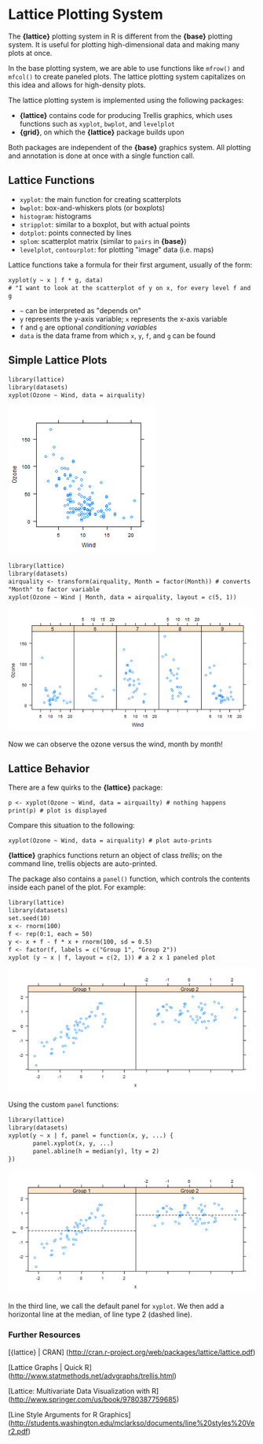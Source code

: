 Lattice Plotting System
=======================
The **{lattice}** plotting system in R is different from the **{base}** plotting system.
It is useful for plotting high-dimensional data and making many plots at once.

In the base plotting system, we are able to use functions like `mfrow()` and
`mfcol()` to create paneled plots. The lattice plotting system capitalizes on 
this idea and allows for high-density plots.

The lattice plotting system is implemented using the following packages:
* **{lattice}** contains code for producing Trellis graphics, which uses
  functions such as `xyplot`, `bwplot`, and `levelplot`
* **{grid}**, on which the **{lattice}** package builds upon

Both packages are independent of the **{base}** graphics system.
All plotting and annotation is done at once with a single function call.

Lattice Functions
-----------------
* `xyplot`: the main function for creating scatterplots
* `bwplot`: box-and-whiskers plots (or boxplots)
* `histogram`: histograms
* `stripplot`: similar to a boxplot, but with actual points
* `dotplot`: points connected by lines
* `splom`: scatterplot matrix (similar to `pairs` in **{base}**)
* `levelplot`, `contourplot`: for plotting "image" data (i.e. maps)

Lattice functions take a formula for their first argument, usually of the form:

    xyplot(y ~ x | f * g, data)
    # "I want to look at the scatterplot of y on x, for every level f and g

* `~` can be interpreted as "depends on"
* `y` represents the y-axis variable; `x` represents the x-axis variable
* `f` and `g` are optional *conditioning variables*
* `data` is the data frame from which `x`, `y`, `f`, and `g` can be found

Simple Lattice Plots
--------------------
    library(lattice)
    library(datasets)
    xyplot(Ozone ~ Wind, data = airquality)

<img src = "https://github.com/mcvmorales/datascience/blob/master/04exploratorydataanalysis/figures/xyplot1.png">

    library(lattice)
    library(datasets)
    airquality <- transform(airquality, Month = factor(Month)) # converts "Month" to factor variable
    xyplot(Ozone ~ Wind | Month, data = airquality, layout = c(5, 1))
    
<img src = "https://github.com/mcvmorales/datascience/blob/master/04exploratorydataanalysis/figures/xyplot2.png">

Now we can observe the ozone versus the wind, month by month!

Lattice Behavior
----------------
There are a few quirks to the **{lattice}** package:

    p <- xyplot(Ozone ~ Wind, data = airquailty) # nothing happens
    print(p) # plot is displayed

Compare this situation to the following:

    xyplot(Ozone ~ Wind, data = airquality) # plot auto-prints
    
**{lattice}** graphics functions return an object of class *trellis*; on the command line, trellis 
objects are auto-printed.

The package also contains a `panel()` function, which controls the contents 
inside each panel of the plot. For example:
    
    library(lattice)
    library(datasets)
    set.seed(10)
    x <- rnorm(100)
    f <- rep(0:1, each = 50)
    y <- x + f - f * x + rnorm(100, sd = 0.5)
    f <- factor(f, labels = c("Group 1", "Group 2"))
    xyplot (y ~ x | f, layout = c(2, 1)) # a 2 x 1 paneled plot

<img src = "https://github.com/mcvmorales/datascience/blob/master/04exploratorydataanalysis/figures/xyplot3.png">

Using the custom `panel` functions:

    library(lattice)
    library(datasets)
    xyplot(y ~ x | f, panel = function(x, y, ...) {
           panel.xyplot(x, y, ...)
           panel.abline(h = median(y), lty = 2)
    })

<img src = "https://github.com/mcvmorales/datascience/blob/master/04exploratorydataanalysis/figures/xyplot4.png">

In the third line, we call the default panel for `xyplot`. We then add a horizontal line at the median, of line
type 2 (dashed line).

### Further Resources
[{lattice} | CRAN] (http://cran.r-project.org/web/packages/lattice/lattice.pdf)

[Lattice Graphs | Quick R] (http://www.statmethods.net/advgraphs/trellis.html)

[Lattice: Multivariate Data Visualization with R] (http://www.springer.com/us/book/9780387759685)

[Line Style Arguments for R Graphics] (http://students.washington.edu/mclarkso/documents/line%20styles%20Ver2.pdf)
